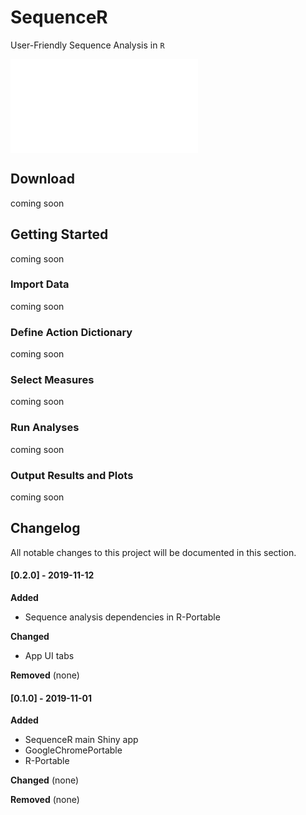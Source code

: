 **SequenceR**  
==============

User-Friendly Sequence Analysis in `R`

![SequenceR](img/tutorial_screenvid_v1.img "SequenceR")

## Download

coming soon


## Getting Started

coming soon

### Import Data

coming soon

### Define Action Dictionary

coming soon

### Select Measures

coming soon

### Run Analyses

coming soon

### Output Results and Plots

coming soon



## Changelog

All notable changes to this project will be documented in this section.

#### [0.2.0] - 2019-11-12
**Added**
- Sequence analysis dependencies in R-Portable

**Changed**
- App UI tabs

**Removed**
(none)


#### [0.1.0] - 2019-11-01

**Added**
- SequenceR main Shiny app
- GoogleChromePortable
- R-Portable

**Changed**
(none)

**Removed**
(none)

